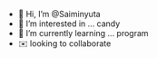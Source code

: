 - 👋 Hi, I’m @Saiminyuta
- 👀 I’m interested in ... candy
- 🌱 I’m currently learning ... program 
- ✉️   looking to collaborate 


<!---
Saiminyuta/Saiminyuta is a ✨ special ✨ repository because its `README.md` (this file) appears on your GitHub profile.
You can click the Preview link to take a look at your changes.
--->
